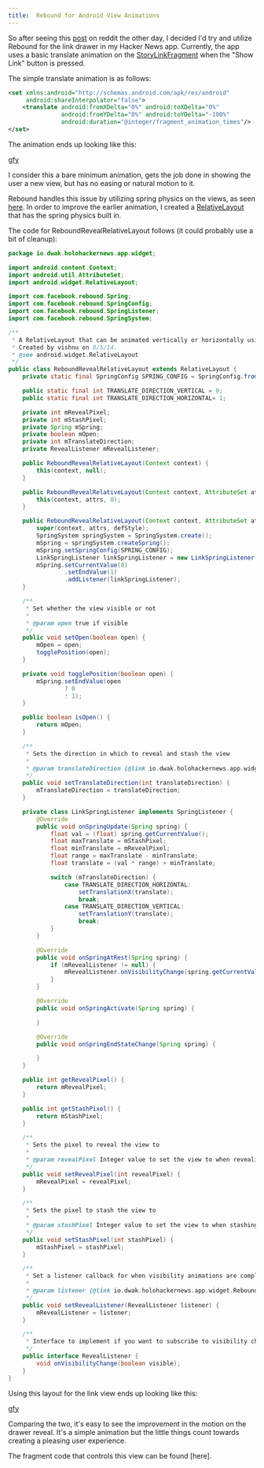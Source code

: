 ```yaml
---
title:  Rebound for Android View Animations 
---
```

So after seeing this [post](http://www.reddit.com/r/androiddev/comments/2cfcdl/demo_app_for_using_facebooks_rebound_animation/) on reddit the other day, I decided I'd try and utilize Rebound for the link drawer in my Hacker News app. Currently, the app uses a basic translate animation on the [StoryLinkFragment](https://github.com/dinosaurwithakatana/holo_hacker_news/blob/9b6324cb9611058d99c35232e008d3935536c535/app/src/main/java/io/dwak/holohackernews/app/StoryLinkFragment.java) when the "Show Link" button is pressed.

The simple translate animation is as follows:

```xml
<set xmlns:android="http://schemas.android.com/apk/res/android"
     android:shareInterpolator="false">
    <translate android:fromXDelta="0%" android:toXDelta="0%"
               android:fromYDelta="0%" android:toYDelta="-100%"
               android:duration="@integer/fragment_animation_times"/>
</set>
```

The animation ends up looking like this:

[gfy](http://zippy.gfycat.com/QualifiedImportantChimneyswift.webm)

I consider this a bare minimum animation, gets the job done in showing the user a new view, but has no easing or natural motion to it.

Rebound handles this issue by utilizing spring physics on the views, as seen [here](https://facebook.github.io/rebound/). In order to improve the earlier animation, I created a [RelativeLayout](https://developer.android.com/reference/android/widget/RelativeLayout.html) that has the spring physics built in.

The code for ReboundRevealRelativeLayout follows (it could probably use a bit of cleanup):

```java
package io.dwak.holohackernews.app.widget;

import android.content.Context;
import android.util.AttributeSet;
import android.widget.RelativeLayout;

import com.facebook.rebound.Spring;
import com.facebook.rebound.SpringConfig;
import com.facebook.rebound.SpringListener;
import com.facebook.rebound.SpringSystem;

/**
 * A RelativeLayout that can be animated vertically or horizontally using Facebook's Rebound library
 * Created by vishnu on 8/5/14.
 * @see android.widget.RelativeLayout
 */
public class ReboundRevealRelativeLayout extends RelativeLayout {
    private static final SpringConfig SPRING_CONFIG = SpringConfig.fromOrigamiTensionAndFriction(6, 6);

    public static final int TRANSLATE_DIRECTION_VERTICAL = 0;
    public static final int TRANSLATE_DIRECTION_HORIZONTAL= 1;

    private int mRevealPixel;
    private int mStashPixel;
    private Spring mSpring;
    private boolean mOpen;
    private int mTranslateDirection;
    private RevealListener mRevealListener;

    public ReboundRevealRelativeLayout(Context context) {
        this(context, null);
    }

    public ReboundRevealRelativeLayout(Context context, AttributeSet attrs) {
        this(context, attrs, 0);
    }

    public ReboundRevealRelativeLayout(Context context, AttributeSet attrs, int defStyle) {
        super(context, attrs, defStyle);
        SpringSystem springSystem = SpringSystem.create();
        mSpring = springSystem.createSpring();
        mSpring.setSpringConfig(SPRING_CONFIG);
        LinkSpringListener linkSpringListener = new LinkSpringListener();
        mSpring.setCurrentValue(0)
                .setEndValue(1)
                .addListener(linkSpringListener);
    }

    /**
     * Set whether the view visible or not
     *
     * @param open true if visible
     */
    public void setOpen(boolean open) {
        mOpen = open;
        togglePosition(open);
    }

    private void togglePosition(boolean open) {
        mSpring.setEndValue(open
                ? 0
                : 1);
    }

    public boolean isOpen() {
        return mOpen;
    }

    /**
     * Sets the direction in which to reveal and stash the view
     *
     * @param translateDirection {@link io.dwak.holohackernews.app.widget.ReboundRevealRelativeLayout.TranslateDirection} describing the direction to animate
     */
    public void setTranslateDirection(int translateDirection) {
        mTranslateDirection = translateDirection;
    }

    private class LinkSpringListener implements SpringListener {
        @Override
        public void onSpringUpdate(Spring spring) {
            float val = (float) spring.getCurrentValue();
            float maxTranslate = mStashPixel;
            float minTranslate = mRevealPixel;
            float range = maxTranslate - minTranslate;
            float translate = (val * range) + minTranslate;

            switch (mTranslateDirection) {
                case TRANSLATE_DIRECTION_HORIZONTAL:
                    setTranslationX(translate);
                    break;
                case TRANSLATE_DIRECTION_VERTICAL:
                    setTranslationY(translate);
                    break;
            }
        }

        @Override
        public void onSpringAtRest(Spring spring) {
            if (mRevealListener != null) {
                mRevealListener.onVisibilityChange(spring.getCurrentValue() == 0.0);
            }
        }

        @Override
        public void onSpringActivate(Spring spring) {

        }

        @Override
        public void onSpringEndStateChange(Spring spring) {

        }
    }

    public int getRevealPixel() {
        return mRevealPixel;
    }

    public int getStashPixel() {
        return mStashPixel;
    }

    /**
     * Sets the pixel to reveal the view to
     *
     * @param revealPixel Integer value to set the view to when revealing
     */
    public void setRevealPixel(int revealPixel) {
        mRevealPixel = revealPixel;
    }

    /**
     * Sets the pixel to stash the view to
     *
     * @param stashPixel Integer value to set the view to when stashing
     */
    public void setStashPixel(int stashPixel) {
        mStashPixel = stashPixel;
    }

    /**
     * Set a listener callback for when visibility animations are complete
     *
     * @param listener {@link io.dwak.holohackernews.app.widget.ReboundRevealRelativeLayout.RevealListener}  listener for when animations complete
     */
    public void setRevealListener(RevealListener listener) {
        mRevealListener = listener;
    }

    /**
     * Interface to implement if you want to subscribe to visibility changes
     */
    public interface RevealListener {
        void onVisibilityChange(boolean visible);
    }
}
```

Using this layout for the link view ends up looking like this:

[gfy](http://zippy.gfycat.com/FavoriteFarHummingbird.webm)

Comparing the two, it's easy to see the improvement in the motion on the drawer reveal. It's a simple animation but the little things count towards creating a pleasing user experience.

The fragment code that controls this view can be found [here].